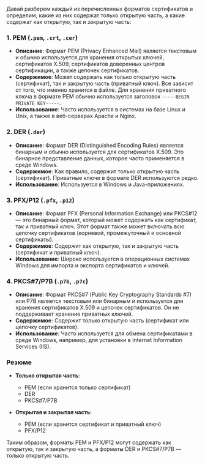 Давай разберем каждый из перечисленных форматов сертификатов и определим, какие из них содержат только открытую часть, а какие содержат как открытую, так и закрытую часть:

### 1. **PEM** (`.pem`, `.crt`, `.cer`)
- **Описание**: Формат PEM (Privacy Enhanced Mail) является текстовым и обычно используется для хранения открытых ключей, сертификатов X.509, сертификатов доверенных центров сертификации, а также цепочек сертификатов.
- **Содержимое**: Может содержать как только открытую часть (сертификат), так и закрытую часть (приватный ключ). Все зависит от того, что именно хранится в файле. Для хранения приватного ключа в формате PEM обычно используется заголовок `-----BEGIN PRIVATE KEY-----`.
- **Использование**: Часто используется в системах на базе Linux и Unix, а также в веб-серверах Apache и Nginx.

### 2. **DER** (`.der`)
- **Описание**: Формат DER (Distinguished Encoding Rules) является бинарным и обычно используется для сертификатов X.509. Это бинарное представление данных, которое часто применяется в среде Windows.
- **Содержимое**: Как правило, содержит только открытую часть (сертификат). Приватные ключи в формате DER используются редко.
- **Использование**: Используется в Windows и Java-приложениях.

### 3. **PFX/P12** (`.pfx`, `.p12`)
- **Описание**: Формат PFX (Personal Information Exchange) или PKCS#12 — это бинарный формат, который может содержать как сертификат, так и приватный ключ. Этот формат также может включать всю цепочку сертификатов (корневой, промежуточный и основной сертификаты).
- **Содержимое**: Содержит как открытую, так и закрытую часть (сертификат и приватный ключ). 
- **Использование**: Широко используется в операционных системах Windows для импорта и экспорта сертификатов и ключей.

### 4. **PKCS#7/P7B** (`.p7b`, `.p7c`)
- **Описание**: Формат PKCS#7 (Public Key Cryptography Standards #7) или P7B является текстовым или бинарным и используется для хранения сертификатов X.509 и цепочек сертификатов. Он не поддерживает хранение приватных ключей.
- **Содержимое**: Содержит только открытую часть (сертификат или цепочку сертификатов).
- **Использование**: Часто используется для обмена сертификатами в среде Windows, например, для установки в Internet Information Services (IIS).

### Резюме

- **Только открытая часть**: 
  - PEM (если хранится только сертификат)
  - DER
  - PKCS#7/P7B

- **Открытая и закрытая часть**: 
  - PEM (если хранится сертификат и приватный ключ)
  - PFX/P12 

Таким образом, форматы PEM и PFX/P12 могут содержать как открытую, так и закрытую часть, а форматы DER и PKCS#7/P7B — только открытую часть.
